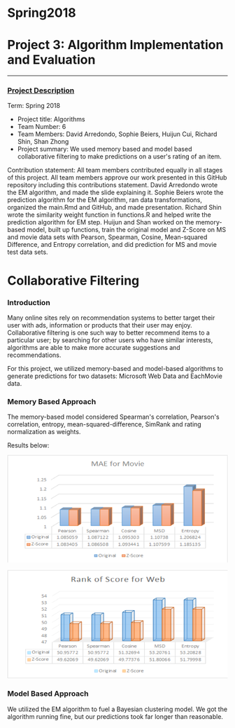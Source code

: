 # Spring2018


# Project 3: Algorithm Implementation and Evaluation

----


### [Project Description](./doc/project3_desc.md)

Term: Spring 2018

+ Project title: Algorithms
+ Team Number: 6
+ Team Members: David Arredondo, Sophie Beiers, Huijun Cui,	Richard Shin, Shan Zhong
+ Project summary: We used memory based and model based collaborative filtering to make predictions on a user's rating of an item.

Contribution statement: All team members contributed equally in all stages of this project. All team members approve our work presented in this GitHub repository including this contributions statement. David Arredondo wrote the EM algorithm, and made the slide explaining it. Sophie Beiers wrote the prediction algorithm for the EM algorithm, ran data transformations, organized the main.Rmd and GitHub, and made presentation. Richard Shin wrote the similarity weight function in functions.R and helped write the prediction algorithm for EM step. Huijun and Shan worked on the memory-based model, built up functions, train the original model and Z-Score on MS and movie data sets with Pearson, Spearman, Cosine, Mean-squared Difference, and Entropy correlation, and did prediction for MS and movie test data sets. 


# Collaborative Filtering

### Introduction

Many online sites rely on recommendation systems to better target their user with ads, information or products that their user may enjoy. Collaborative filtering is one such way to better recommend items to a particular user; by searching for other users who have similar interests, algorithms are able to make more accurate suggestions and recommendations.


For this project, we utilized memory-based and model-based algorithms to generate predictions for two datasets: Microsoft Web Data and EachMovie data.

### Memory Based Approach

The memory-based model considered Spearman's correlation, Pearson's correlation, entropy, mean-squared-difference, SimRank and rating normalization as weights.

Results below:

![](./figs/mem_based.png)

![](./figs/mem_based2.png)

### Model Based Approach

We utilized the EM algorithm to fuel a Bayesian clustering model. We got the algorithm running fine, but our predictions took far longer than reasonable.

